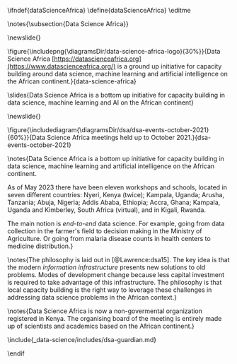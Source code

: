 \ifndef{dataScienceAfrica}
\define{dataScienceAfrica}
\editme


\notes{\subsection{Data Science Africa}}

\newslide{} 

\figure{\includepng{\diagramsDir/data-science-africa-logo}{30%}}{Data Science Africa [https://datascienceafrica.org](https://www.datascienceafrica.org/) is a ground up initiative for capacity building around data science, machine learning and artificial intelligence on the African continent.}{data-science-africa}

\slides{Data Science Africa is a bottom up initiative for capacity building in data science, machine learning and AI on the African continent}

\newslide{}

\figure{\includediagram{\diagramsDir/dsa/dsa-events-october-2021}{60%}}{Data Science Africa meetings held up to October 2021.}{dsa-events-october-2021}

\notes{Data Science Africa is a bottom up initiative for capacity building in data science, machine learning and artificial intelligence on the African continent. 

As of May 2023 there have been eleven  workshops and schools, located in seven different countries: Nyeri, Kenya (twice); Kampala, Uganda; Arusha, Tanzania; Abuja, Nigeria; Addis Ababa, Ethiopia; Accra, Ghana; Kampala, Uganda and Kimberley, South Africa (virtual), and in Kigali, Rwanda.

The main notion is *end-to-end* data science. For example, going from data collection in the farmer's field to decision making in the Ministry of Agriculture. Or going from malaria disease counts in health centers to medicine distribution.}

\notes{The philosophy is laid out in [@Lawrence:dsa15]. The key idea is that the modern *information infrastructure* presents new solutions to old problems. Modes of development change because less capital investment is required to take advantage of this infrastructure. The philosophy is that local capacity building is the right way to leverage these challenges in addressing data science problems in the African context.}

\notes{Data Science Africa is now a non-govermental organization registered in Kenya. The organising board of the meeting is entirely made up of scientists and academics based on the African continent.}

\include{_data-science/includes/dsa-guardian.md}

\endif
